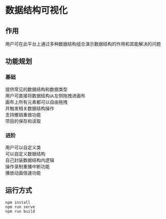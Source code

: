 # 数据结构可视化

## 作用
用户可在此平台上通过多种数据结构组合演示数据结构的作用和其能解决的问题  

## 功能规划

### 基础
提供常见的数据结构和数据类型  
用户可直接将数据结构从左侧拖拽进画布  
画布上所有元素都可以自由拖拽  
并触发相关数据结构操作  
支持撤销重做功能  
项目的保存和读取  

### 进阶
用户可以自定义类  
可以自定义数据结构  
自己封装数据结构内逻辑  
操作录制重播中断功能  
播放动画倍速功能  

## 运行方式
```
npm install
npm run serve
npm run build
```